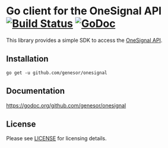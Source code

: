 # Go client for the OneSignal API [![Build Status](https://travis-ci.org/genesor/onesignal.svg?branch=master)](https://travis-ci.org/genesor/onesignal) [![GoDoc](https://godoc.org/github.com/genesor/onesignal?status.svg)](https://godoc.org/github.com/genesor/onesignal)

This library provides a simple SDK to access the [OneSignal API](https://documentation.onesignal.com/docs/server-api-overview).

## Installation

```
go get -u github.com/genesor/onesignal
```

## Documentation

https://godoc.org/github.com/genesor/onesignal

## License

Please see [LICENSE](/LICENSE) for licensing details. 
